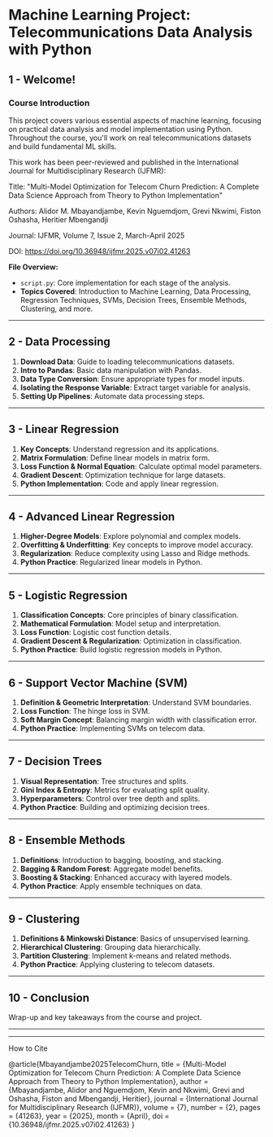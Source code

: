 
# Machine Learning Project: Telecommunications Data Analysis with Python

## 1 - Welcome!
### Course Introduction
This project covers various essential aspects of machine learning, focusing on practical data analysis and model implementation using Python. Throughout the course, you'll work on real telecommunications datasets and build fundamental ML skills.

This work has been peer-reviewed and published in the International Journal for Multidisciplinary Research (IJFMR):

Title: "Multi-Model Optimization for Telecom Churn Prediction: A Complete Data Science Approach from Theory to Python Implementation"

Authors: Alidor M. Mbayandjambe, Kevin Nguemdjom, Grevi Nkwimi, Fiston Oshasha, Heritier Mbengandji

Journal: IJFMR, Volume 7, Issue 2, March-April 2025

DOI: https://doi.org/10.36948/ijfmr.2025.v07i02.41263

**File Overview:**
- `script.py`: Core implementation for each stage of the analysis.
- **Topics Covered**: Introduction to Machine Learning, Data Processing, Regression Techniques, SVMs, Decision Trees, Ensemble Methods, Clustering, and more.

---

## 2 - Data Processing
1. **Download Data**: Guide to loading telecommunications datasets.
2. **Intro to Pandas**: Basic data manipulation with Pandas.
3. **Data Type Conversion**: Ensure appropriate types for model inputs.
4. **Isolating the Response Variable**: Extract target variable for analysis.
5. **Setting Up Pipelines**: Automate data processing steps.

---

## 3 - Linear Regression
1. **Key Concepts**: Understand regression and its applications.
2. **Matrix Formulation**: Define linear models in matrix form.
3. **Loss Function & Normal Equation**: Calculate optimal model parameters.
4. **Gradient Descent**: Optimization technique for large datasets.
5. **Python Implementation**: Code and apply linear regression.

---

## 4 - Advanced Linear Regression
1. **Higher-Degree Models**: Explore polynomial and complex models.
2. **Overfitting & Underfitting**: Key concepts to improve model accuracy.
3. **Regularization**: Reduce complexity using Lasso and Ridge methods.
4. **Python Practice**: Regularized linear models in Python.

---

## 5 - Logistic Regression
1. **Classification Concepts**: Core principles of binary classification.
2. **Mathematical Formulation**: Model setup and interpretation.
3. **Loss Function**: Logistic cost function details.
4. **Gradient Descent & Regularization**: Optimization in classification.
5. **Python Practice**: Build logistic regression models in Python.

---

## 6 - Support Vector Machine (SVM)
1. **Definition & Geometric Interpretation**: Understand SVM boundaries.
2. **Loss Function**: The hinge loss in SVM.
3. **Soft Margin Concept**: Balancing margin width with classification error.
4. **Python Practice**: Implementing SVMs on telecom data.

---

## 7 - Decision Trees
1. **Visual Representation**: Tree structures and splits.
2. **Gini Index & Entropy**: Metrics for evaluating split quality.
3. **Hyperparameters**: Control over tree depth and splits.
4. **Python Practice**: Building and optimizing decision trees.

---

## 8 - Ensemble Methods
1. **Definitions**: Introduction to bagging, boosting, and stacking.
2. **Bagging & Random Forest**: Aggregate model benefits.
3. **Boosting & Stacking**: Enhanced accuracy with layered models.
4. **Python Practice**: Apply ensemble techniques on data.

---

## 9 - Clustering
1. **Definitions & Minkowski Distance**: Basics of unsupervised learning.
2. **Hierarchical Clustering**: Grouping data hierarchically.
3. **Partition Clustering**: Implement k-means and related methods.
4. **Python Practice**: Applying clustering to telecom datasets.

---

## 10 - Conclusion
Wrap-up and key takeaways from the course and project.

---

----

How to Cite

@article{Mbayandjambe2025TelecomChurn,
  title     = {Multi-Model Optimization for Telecom Churn Prediction: A Complete Data Science Approach from Theory to Python Implementation},
  author    = {Mbayandjambe, Alidor and Nguemdjom, Kevin and Nkwimi, Grevi and Oshasha, Fiston and Mbengandji, Heritier},
  journal   = {International Journal for Multidisciplinary Research (IJFMR)},
  volume    = {7},
  number    = {2},
  pages     = {41263},
  year      = {2025},
  month     = {April},
  doi       = {10.36948/ijfmr.2025.v07i02.41263}
}

